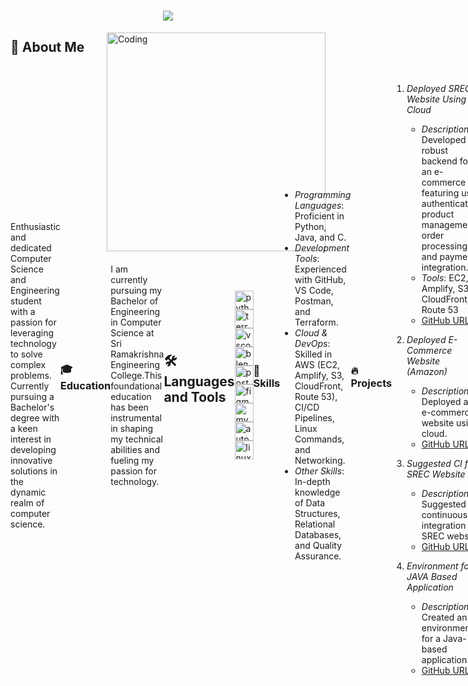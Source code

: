 <h1 align="center">
    <img src="https://readme-typing-svg.herokuapp.com?font=Kanit&size=35&color=1e90ff&center=true&vCenter=true&width=500&height=70&duration=2500&lines=Hii!+✌;+I'm+Dulal+Roy!;+Welcome+to+my+GitHub+Profile!" />
</h1>
<img align="right" alt="Coding" width="350" src="c894f05d0a176de552a9683319dedb29.gif">

## 📖 About Me

<div style="display: flex; align-items: center; justify-content: space-between;">
    <div>
Enthusiastic and dedicated Computer Science and Engineering student with a passion for leveraging
technology to solve complex problems. Currently pursuing a Bachelor's degree with a keen interest in
developing innovative solutions in the dynamic realm of computer science.    </div>

### 🎓 Education

I am currently pursuing my Bachelor of Engineering in Computer Science at Sri Ramakrishna Engineering College.This foundational education has been instrumental in
shaping my technical abilities and fueling my passion for technology.

## 🛠 Languages and Tools

<div align="left">
  <img src="https://cdn.jsdelivr.net/gh/devicons/devicon/icons/python/python-original.svg" height="30" alt="python logo"  />
  <img width="12" />
  <img src="https://cdn.jsdelivr.net/gh/devicons/devicon/icons/terraform/terraform-original.svg" height="30" alt="terraform logo"  />
  <img width="12" />
  <img src="https://cdn.jsdelivr.net/gh/devicons/devicon/icons/vscode/vscode-original.svg" height="30" alt="vscode logo"  />
  <img width="12" />
  <img src="https://skillicons.dev/icons?i=blender" height="30" alt="blender logo"  />
  <img width="12" />
  <img src="https://skillicons.dev/icons?i=postman" height="30" alt="postman logo"  />
  <img width="12" />
  <img src="https://skillicons.dev/icons?i=figma" height="30" alt="figma logo"  />
  <img width="12" />
  <img src="https://skillicons.dev/icons?i=mysql" height="30" alt="mysql logo"  />
  <img width="12" />
  <img src="https://skillicons.dev/icons?i=autocad" height="30" alt="autocad logo"  />
  <img width="12" />
  <img src="https://skillicons.dev/icons?i=linux" height="30" alt="linux logo"  />
</div>

### 💼 Skills

- *Programming Languages*: Proficient in Python, Java, and C.
- *Development Tools*: Experienced with GitHub, VS Code, Postman, and Terraform.
- *Cloud & DevOps*: Skilled in AWS (EC2, Amplify, S3, CloudFront, Route 53), CI/CD Pipelines, Linux Commands, and Networking.
- *Other Skills*: In-depth knowledge of Data Structures, Relational Databases, and Quality Assurance.

### 🔥 Projects

1. *Deployed SREC Website Using Cloud*
   - *Description*: Developed a robust backend for an e-commerce site featuring user authentication, product management, order processing, and payment integration.
   - *Tools*: EC2, Amplify, S3, CloudFront, Route 53
   - [GitHub URL](https://github.com/DulalRoy12022005/SREC-Website)

2. *Deployed E-Commerce Website (Amazon)*
   - *Description*: Deployed an e-commerce website using cloud.
   - [GitHub URL](https://github.com/DulalRoy12022005/Amazon-Clone)

3. *Suggested CI for SREC Website*
   - *Description*: Suggested continuous integration for SREC website.
   - [GitHub URL](https://github.com/DulalRoy12022005/SREC-CI)

4. *Environment for JAVA Based Application*
   - *Description*: Created an environment for a Java-based application.
   - [GitHub URL](https://github.com/DulalRoy12022005/Java-Environment)

### 📜 Certifications

- *C – Programming Course (Hands-On)* - Skillrack
- *Python – Programming Course (Hands-On)* - Skillrack
- *SQL – Basics* - Skillrack
- *Android Application Development* - Great Learning 
- *Fundamentals of Deep Learning* - NVIDIA 
- *Getting Started with AI on Jetson Nano* - NVIDIA
- *Quality Assurance Certification* - freeCodeCamp
- *Relational Database Certification* - freeCodeCamp
- *Getting Started with Cisco Packet Tracer* - CISCO Network Academy

### 🌟 Personal Interests

- 🔭 I’m currently working on various open-source projects.
- 🌱 I’m learning more about AI/ML and Cloud Computing.
- 👯 I’m looking to collaborate on innovative tech projects.
- 💬 Ask me about programming, cloud solutions, and backend development.
- ⚡ Fun fact: I love playing badminton.

## 🌐 Connect with Me

<div align="left">
  <a href="http://www.linkedin.com/in/dulal-roy1202" target="_blank" style="margin-right: 10px;">
    <img src="https://img.shields.io/static/v1?message=LinkedIn&logo=linkedin&label=&color=0077B5&logoColor=white&labelColor=&style=for-the-badge" height="25" alt="LinkedIn logo" />
  </a>
  <a href="https://medium.com/@dulalroy1202" target="_blank" style="margin-right: 10px;">
    <img src="https://img.shields.io/static/v1?message=Medium&logo=medium&label=&color=12100E&logoColor=white&labelColor=&style=for-the-badge" height="25" alt="Medium logo" />
  </a>
  <a href="mailto:dulalroy1202@gmail.com" target="_blank" style="margin-right: 10px;">
    <img src="https://img.shields.io/static/v1?message=Gmail&logo=gmail&label=&color=D14836&logoColor=white&labelColor=&style=for-the-badge" height="25" alt="Gmail logo" />
  </a>
  <a href="https://www.instagram.com/_dulalroy_" target="_blank" style="margin-right: 10px;">
    <img src="https://img.shields.io/static/v1?message=Instagram&logo=instagram&label=&color=E4405F&logoColor=white&labelColor=&style=for-the-badge" height="25" alt="Instagram logo" />
  </a>
  <a href="https://twitter.com/dulalroy1202" target="_blank" style="margin-right: 10px;">
    <img src="https://img.shields.io/static/v1?message=Twitter&logo=twitter&label=&color=1DA1F2&logoColor=white&labelColor=&style=for-the-badge" height="25" alt="Twitter logo" />
  </a>
  <a href="https://wa.me/+919688407324" target="_blank">
    <img src="https://img.shields.io/static/v1?message=Whatsapp&logo=whatsapp&label=&color=25D366&logoColor=white&labelColor=&style=for-the-badge" height="25" alt="Whatsapp logo" />
  </a>
</div>

### 📃 Find my CV [here](https://drive.google.com/uc?export=download&id=1uAxmi3Ht1SA-BacLSgkgef52s6pk9VkF)
---

Thank you for visiting my profile. Happy Coding! 😊
